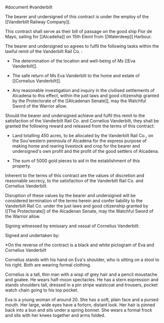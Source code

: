 #document #vanderbilt

The bearer and undersigned of this contract is under the employ of the [[Vanderbilt Railway Company]].

This contract shall serve as their bill of passage on the good ship Flor de Mayo, sailing for [[Alcadeña]] on 15th Eleint from [[Waterdeep]] Harbour.

The bearer and undersigned so agrees to fulfil the following tasks within the lawful remit of the Vanderbilt Rail Co. :

- The determination of the location and well-being of Ms [[Eva Vanderbilt]].

- The safe return of Ms Eva Vanderbilt to the home and estate of [[Cornelius Vanderbilt]].

- Any reasonable investigation and inquiry in the civilised settlements of Alcadena to this effect, within the just laws and good citizenship granted by the Protectorate of the [[Alcadenan Senate]], may the Watchful Sword of the Warrior allow.

Should the bearer and undersigned achieve and fulfil this remit to the satisfaction of the Vanderbilt Rail Co. and Cornelius Vanderbilt, they shall be granted the following reward and released from the terms of this contract:

- Land totalling 450 acres, to be allocated by the Vanderbilt Rail Co., on the Sou'western peninsula of Alcadena for the express purpose of making home and rearing livestock and crop for the bearer and undersigned's own profit and the profit of the good settlers of Alcadena.

- The sum of 5000 gold pieces to aid in the establishment of this property.

Inherent to the terms of this contract are the values of discretion and reasonable secrecy, to the satisfaction of the Vanderbilt Rail Co. and Cornelius Vanderbilt.

Disruption of these values by the bearer and undersigned will be considered termination of the terms herein and confer liability to the Vanderbilt Rail Co. under the just laws and good citizenship granted by [[The Protectorate]] of the Alcadenan Senate, may the Watchful Sword of the Warrior allow.

Signing witnessed by emissary and vassal of Cornelius Vanderbilt:

Signed and undertaken by:

*On the reverse of the contract is a black and white pictogram of Eva and Cornelius Vanderbilt

Cornelius stands with his hand on Eva's shoulder, who is sitting on a stool to his right. Both are wearing formal clothing.

Cornelius is a tall, thin man with a wisp of grey hair and a pencil moustache and goatee. He wears half-moon spectacles. He has a stern expression and stands shoulders tall, dressed in a pin stripe waistcoat and trousers, pocket watch chain going to his top pocket.

Eva is a young woman of around 20. She has a soft, plain face and a pursed mouth. Her large, wide eyes have a forlorn, distant look. Her hair is pinned back into a bun and sits under a spring bonnet. She wears a formal frock and sits with her knees together and arms folded.